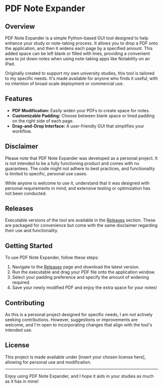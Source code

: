 # PDF Note Expander

## Overview
PDF Note Expander is a simple Python-based GUI tool designed to help enhance your study or note-taking process. It allows you to drop a PDF onto the application, and then it widens each page by a specified amount. This added space can be left blank or filled with lines, providing a convenient area to jot down notes when using note-taking apps like Notability on an iPad.

Originally created to support my own university studies, this tool is tailored to my specific needs. It's made available for anyone who finds it useful, with no intention of broad-scale deployment or commercial use.

## Features
- **PDF Modification:** Easily widen your PDFs to create space for notes.
- **Customizable Padding:** Choose between blank space or lined padding on the right side of each page.
- **Drag-and-Drop Interface:** A user-friendly GUI that simplifies your workflow.

## Disclaimer
Please note that PDF Note Expander was developed as a personal project. It is not intended to be a fully functioning product and comes with no guarantees. The code might not adhere to best practices, and functionality is limited to specific, personal use cases.

While anyone is welcome to use it, understand that it was designed with personal requirements in mind, and extensive testing or optimization has not been conducted.

## Releases
Executable versions of the tool are available in the [Releases](https://github.com/your-username/your-repository/releases) section. These are packaged for convenience but come with the same disclaimer regarding their use and functionality.

## Getting Started
To use PDF Note Expander, follow these steps:
1. Navigate to the [Releases](https://github.com/your-username/your-repository/releases) page and download the latest version.
2. Run the executable and drag your PDF file onto the application window.
3. Select your padding preference and specify the amount of widening required.
4. Save your newly modified PDF and enjoy the extra space for your notes!

## Contributing
As this is a personal project designed for specific needs, I am not actively seeking contributions. However, suggestions or improvements are welcome, and I'm open to incorporating changes that align with the tool's intended use.

## License
This project is made available under [insert your chosen license here], allowing for personal use and modification.

---

Enjoy using PDF Note Expander, and I hope it aids in your studies as much as it has in mine!
